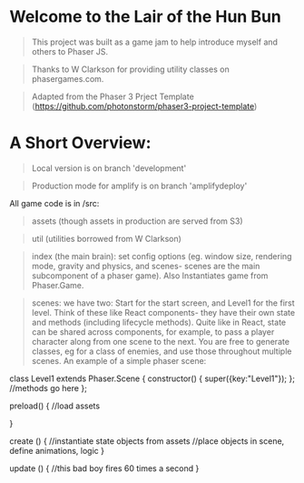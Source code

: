 # Welcome to the Lair of the Hun Bun
>This project was built as a game jam to help introduce myself and others to Phaser JS.

>Thanks to W Clarkson for providing utility classes on phasergames.com.

>Adapted from the Phaser 3 Prject Template (https://github.com/photonstorm/phaser3-project-template)

# A Short Overview:
>Local version is on branch 'development'

>Production mode for amplify is on branch 'amplifydeploy'

All game code is in /src:
>assets (though assets in production are served from S3)

>util (utilities borrowed from W Clarkson)

>index (the main brain): set config options (eg. window size, rendering mode, gravity and physics, and scenes- scenes are the main subcomponent of a phaser game). Also Instantiates game from Phaser.Game.

>scenes: we have two: Start for the start screen, and Level1 for the first level. Think of these like React components- they have their own state and methods (including lifecycle methods). Quite like in React, state can be shared across components, for example, to pass a player character along from one scene to the next. You are free to generate classes, eg for a class of enemies, and use those throughout multiple scenes. An example of a simple phaser scene:


class Level1 extends Phaser.Scene {
  constructor() {
    super({key:"Level1"});
    };
    //methods go here
  };

  preload() {
    //load assets

  }

  create () {
    //instantiate state objects from assets
    //place objects in scene, define animations, logic
  }

  update () {
    //this bad boy fires 60 times a second
}
